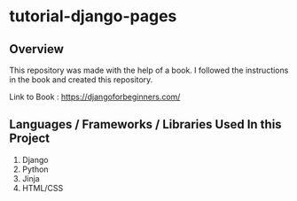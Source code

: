 # tutorial-django-pages
## Overview
This repository was made with the help of a book. I followed the instructions in the book and created this repository.

Link to Book : https://djangoforbeginners.com/

## Languages / Frameworks / Libraries Used In this Project
1. Django 
2. Python
3. Jinja
4. HTML/CSS
